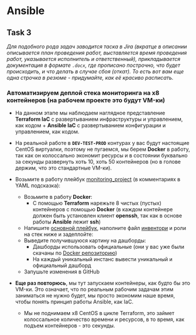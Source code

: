 # Ansible

## Task 3

_Для подобного рода задач заводится таска в Jira (вкратце в описании описывается план проведения работ, выставляется время проведения работ, указывается исполнитель и ответственный), прикладывается документация в формате `.docx`, где прописано построчно, что будет происходить, и что делать в случае сбоя (откат). То есть вот вам еще одна строчка в резюме - придумайте, как её красиво расписать._

### Автоматизируем деплой стека мониторинга на x8 контейнеров (на рабочем проекте это будут VM-ки)

- На данном этапе мы наблюдаем наглядное представление **Terraform IaC** с развертыванием инфраструктуры и управлением, как кодом + **Ansible IaC** с развертыванием конфигурации и управлением, как кодом. 
- На реальной работе в **`DEV-TEST-PROD`** контурах у вас будут настоящие CentOS виртуалки, поэтому не пугаемся, мы берем **Docker** в работу, так как он колоссально экономит ресурсы и в состоянии буквально за секунды развернуть хоть 10, хоть 50 контейнеров (но в голове держим, что это стандартные VM-ки).

- Возьмите в работу плейбук [monitoring_project](https://github.com/lamjob1993/ansible-monitoring/tree/main/ansible/tasks/monitoring_project) (в комментариях в YAML подсказка):
  - Возьмите в работу **Docker**:
    - С помощью **Terraform** нарежьте 8 чистых (пустых) контейнеров с помощью **Docker** (в каждом контейнере должен быть установлен клиент **openssh**, так как в основе работы **Ansible** лежит **ssh**)
  - Напишите [основной плейбук](https://github.com/lamjob1993/ansible-monitoring/blob/main/ansible/tasks/monitoring_project/playbook.yml), наполните файл [инвентори](https://github.com/lamjob1993/ansible-monitoring/blob/main/ansible/tasks/monitoring_project/inventory.ini) и роли на стек ниже и задеплойте:
  - Выведите получившуюся картину на дашборды:
    - Дашборды использовать официальные (они у вас уже были скачаны по [Docker репозиторию](https://github.com/lamjob1993/docker-monitoring/blob/main/docker/task_4.md))
    - На каждый уникальный инстанс вывести уникальный и официальный дашборд
  - Запушьте изменения в GitHub
- **Еще раз повторюсь**, мы тут запускаем контейнеры, как будто бы это VM-ки. Это означает, что по реальным рабочим задачам этим заниматься не нужно будет, мы просто экономим наше время, чтобы понять принцип работы Ansible, как IaC.
  - Мы не поднимаем x8 CentOS в цикле Terraform, это займет колоссальное количество времени и ресурсов, в то время, как подъем контейнеров - это секунды.
